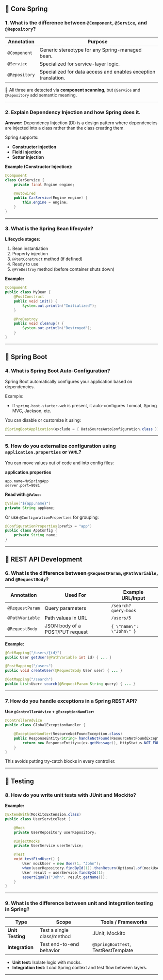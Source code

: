 ## 🔹 Core Spring

### 1. **What is the difference between `@Component`, `@Service`, and `@Repository`?**

| Annotation    | Purpose                                                        |
| ------------- | -------------------------------------------------------------- |
| `@Component`  | Generic stereotype for any Spring-managed bean.                |
| `@Service`    | Specialized for service-layer logic.                           |
| `@Repository` | Specialized for data access and enables exception translation. |

🔹 All three are detected via **component scanning**, but `@Service` and `@Repository` add semantic meaning.

---

### 2. **Explain Dependency Injection and how Spring does it.**

**Answer:**
Dependency Injection (DI) is a design pattern where dependencies are injected into a class rather than the class creating them.

Spring supports:

* **Constructor injection**
* **Field injection**
* **Setter injection**

**Example (Constructor Injection):**

```java
@Component
class CarService {
    private final Engine engine;

    @Autowired
    public CarService(Engine engine) {
        this.engine = engine;
    }
}
```

---

### 3. **What is the Spring Bean lifecycle?**

**Lifecycle stages:**

1. Bean instantiation
2. Property injection
3. `@PostConstruct` method (if defined)
4. Ready to use
5. `@PreDestroy` method (before container shuts down)

**Example:**

```java
@Component
public class MyBean {
    @PostConstruct
    public void init() {
        System.out.println("Initialized");
    }

    @PreDestroy
    public void cleanup() {
        System.out.println("Destroyed");
    }
}
```

---

## 🔹 Spring Boot

### 4. **What is Spring Boot Auto-Configuration?**

Spring Boot automatically configures your application based on dependencies.

Example:

* If `spring-boot-starter-web` is present, it auto-configures Tomcat, Spring MVC, Jackson, etc.

You can disable or customize it using:

```java
@SpringBootApplication(exclude = { DataSourceAutoConfiguration.class })
```

---

### 5. **How do you externalize configuration using `application.properties` or `YAML`?**

You can move values out of code and into config files:

**application.properties**

```properties
app.name=MySpringApp
server.port=8081
```

**Read with `@Value`:**

```java
@Value("${app.name}")
private String appName;
```

Or use `@ConfigurationProperties` for grouping:

```java
@ConfigurationProperties(prefix = "app")
public class AppConfig {
    private String name;
}
```

---

## 🔹 REST API Development

### 6. **What is the difference between `@RequestParam`, `@PathVariable`, and `@RequestBody`?**

| Annotation      | Used For                        | Example URL/Input        |
| --------------- | ------------------------------- | ------------------------ |
| `@RequestParam` | Query parameters                | `/search?query=book`     |
| `@PathVariable` | Path values in URL              | `/users/5`               |
| `@RequestBody`  | JSON body of a POST/PUT request | `{ \"name\": \"John\" }` |

**Example:**

```java
@GetMapping("/users/{id}")
public User getUser(@PathVariable int id) { ... }

@PostMapping("/users")
public void createUser(@RequestBody User user) { ... }

@GetMapping("/search")
public List<User> search(@RequestParam String query) { ... }
```

---

### 7. **How do you handle exceptions in a Spring REST API?**

**Use `@ControllerAdvice` + `@ExceptionHandler`:**

```java
@ControllerAdvice
public class GlobalExceptionHandler {

    @ExceptionHandler(ResourceNotFoundException.class)
    public ResponseEntity<String> handleNotFound(ResourceNotFoundException ex) {
        return new ResponseEntity<>(ex.getMessage(), HttpStatus.NOT_FOUND);
    }
}
```

This avoids putting try-catch blocks in every controller.

---

## 🔹 Testing

### 8. **How do you write unit tests with JUnit and Mockito?**

**Example:**

```java
@ExtendWith(MockitoExtension.class)
public class UserServiceTest {

    @Mock
    private UserRepository userRepository;

    @InjectMocks
    private UserService userService;

    @Test
    void testFindUser() {
        User mockUser = new User(1, "John");
        when(userRepository.findById(1)).thenReturn(Optional.of(mockUser));
        User result = userService.findById(1);
        assertEquals("John", result.getName());
    }
}
```

---

### 9. **What is the difference between unit and integration testing in Spring?**

| Type             | Scope                      | Tools / Frameworks                  |
| ---------------- | -------------------------- | ----------------------------------- |
| **Unit Testing** | Test a single class/method | JUnit, Mockito                      |
| **Integration**  | Test end-to-end behavior   | `@SpringBootTest`, TestRestTemplate |

* **Unit test:** Isolate logic with mocks.
* **Integration test:** Load Spring context and test flow between layers.

---
